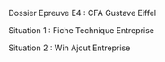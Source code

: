 Dossier Epreuve E4 : CFA Gustave Eiffel

Situation 1 : Fiche Technique Entreprise

Situation 2 : Win Ajout Entreprise
